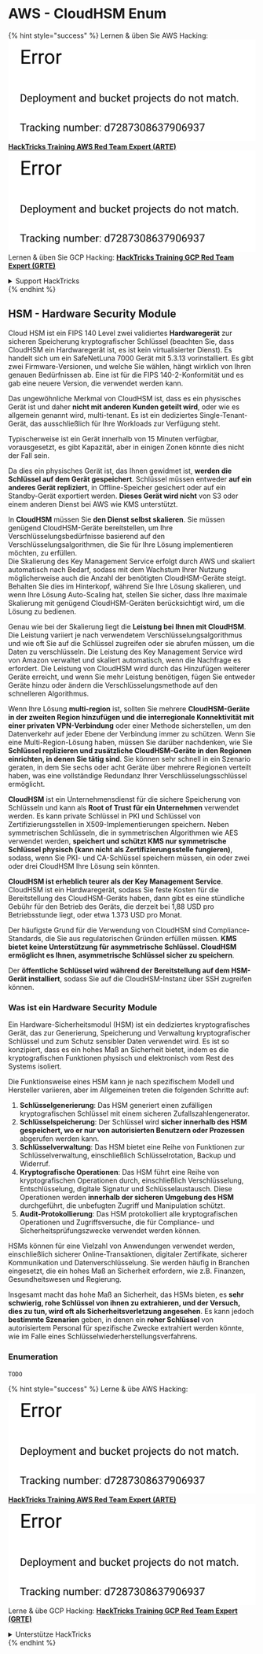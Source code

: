 # AWS - CloudHSM Enum

{% hint style="success" %}
Lernen & üben Sie AWS Hacking:<img src="../../../.gitbook/assets/image (1) (1).png" alt="" data-size="line">[**HackTricks Training AWS Red Team Expert (ARTE)**](https://training.hacktricks.xyz/courses/arte)<img src="../../../.gitbook/assets/image (1) (1).png" alt="" data-size="line">\
Lernen & üben Sie GCP Hacking: <img src="../../../.gitbook/assets/image (2).png" alt="" data-size="line">[**HackTricks Training GCP Red Team Expert (GRTE)**<img src="../../../.gitbook/assets/image (2).png" alt="" data-size="line">](https://training.hacktricks.xyz/courses/grte)

<details>

<summary>Support HackTricks</summary>

* Überprüfen Sie die [**Abonnementpläne**](https://github.com/sponsors/carlospolop)!
* **Treten Sie der** 💬 [**Discord-Gruppe**](https://discord.gg/hRep4RUj7f) oder der [**Telegram-Gruppe**](https://t.me/peass) bei oder **folgen** Sie uns auf **Twitter** 🐦 [**@hacktricks\_live**](https://twitter.com/hacktricks\_live)**.**
* **Teilen Sie Hacking-Tricks, indem Sie PRs an die** [**HackTricks**](https://github.com/carlospolop/hacktricks) und [**HackTricks Cloud**](https://github.com/carlospolop/hacktricks-cloud) GitHub-Repos senden.

</details>
{% endhint %}

## HSM - Hardware Security Module

Cloud HSM ist ein FIPS 140 Level zwei validiertes **Hardwaregerät** zur sicheren Speicherung kryptografischer Schlüssel (beachten Sie, dass CloudHSM ein Hardwaregerät ist, es ist kein virtualisierter Dienst). Es handelt sich um ein SafeNetLuna 7000 Gerät mit 5.3.13 vorinstalliert. Es gibt zwei Firmware-Versionen, und welche Sie wählen, hängt wirklich von Ihren genauen Bedürfnissen ab. Eine ist für die FIPS 140-2-Konformität und es gab eine neuere Version, die verwendet werden kann.

Das ungewöhnliche Merkmal von CloudHSM ist, dass es ein physisches Gerät ist und daher **nicht mit anderen Kunden geteilt wird**, oder wie es allgemein genannt wird, multi-tenant. Es ist ein dediziertes Single-Tenant-Gerät, das ausschließlich für Ihre Workloads zur Verfügung steht.

Typischerweise ist ein Gerät innerhalb von 15 Minuten verfügbar, vorausgesetzt, es gibt Kapazität, aber in einigen Zonen könnte dies nicht der Fall sein.

Da dies ein physisches Gerät ist, das Ihnen gewidmet ist, **werden die Schlüssel auf dem Gerät gespeichert**. Schlüssel müssen entweder **auf ein anderes Gerät repliziert**, in Offline-Speicher gesichert oder auf ein Standby-Gerät exportiert werden. **Dieses Gerät wird nicht** von S3 oder einem anderen Dienst bei AWS wie KMS unterstützt.

In **CloudHSM** müssen Sie **den Dienst selbst skalieren**. Sie müssen genügend CloudHSM-Geräte bereitstellen, um Ihre Verschlüsselungsbedürfnisse basierend auf den Verschlüsselungsalgorithmen, die Sie für Ihre Lösung implementieren möchten, zu erfüllen.\
Die Skalierung des Key Management Service erfolgt durch AWS und skaliert automatisch nach Bedarf, sodass mit dem Wachstum Ihrer Nutzung möglicherweise auch die Anzahl der benötigten CloudHSM-Geräte steigt. Behalten Sie dies im Hinterkopf, während Sie Ihre Lösung skalieren, und wenn Ihre Lösung Auto-Scaling hat, stellen Sie sicher, dass Ihre maximale Skalierung mit genügend CloudHSM-Geräten berücksichtigt wird, um die Lösung zu bedienen.

Genau wie bei der Skalierung liegt die **Leistung bei Ihnen mit CloudHSM**. Die Leistung variiert je nach verwendetem Verschlüsselungsalgorithmus und wie oft Sie auf die Schlüssel zugreifen oder sie abrufen müssen, um die Daten zu verschlüsseln. Die Leistung des Key Management Service wird von Amazon verwaltet und skaliert automatisch, wenn die Nachfrage es erfordert. Die Leistung von CloudHSM wird durch das Hinzufügen weiterer Geräte erreicht, und wenn Sie mehr Leistung benötigen, fügen Sie entweder Geräte hinzu oder ändern die Verschlüsselungsmethode auf den schnelleren Algorithmus.

Wenn Ihre Lösung **multi-region** ist, sollten Sie mehrere **CloudHSM-Geräte in der zweiten Region hinzufügen und die interregionale Konnektivität mit einer privaten VPN-Verbindung** oder einer Methode sicherstellen, um den Datenverkehr auf jeder Ebene der Verbindung immer zu schützen. Wenn Sie eine Multi-Region-Lösung haben, müssen Sie darüber nachdenken, wie Sie **Schlüssel replizieren und zusätzliche CloudHSM-Geräte in den Regionen einrichten, in denen Sie tätig sind**. Sie können sehr schnell in ein Szenario geraten, in dem Sie sechs oder acht Geräte über mehrere Regionen verteilt haben, was eine vollständige Redundanz Ihrer Verschlüsselungsschlüssel ermöglicht.

**CloudHSM** ist ein Unternehmensdienst für die sichere Speicherung von Schlüsseln und kann als **Root of Trust für ein Unternehmen** verwendet werden. Es kann private Schlüssel in PKI und Schlüssel von Zertifizierungsstellen in X509-Implementierungen speichern. Neben symmetrischen Schlüsseln, die in symmetrischen Algorithmen wie AES verwendet werden, **speichert und schützt KMS nur symmetrische Schlüssel physisch (kann nicht als Zertifizierungsstelle fungieren)**, sodass, wenn Sie PKI- und CA-Schlüssel speichern müssen, ein oder zwei oder drei CloudHSM Ihre Lösung sein könnten.

**CloudHSM ist erheblich teurer als der Key Management Service**. CloudHSM ist ein Hardwaregerät, sodass Sie feste Kosten für die Bereitstellung des CloudHSM-Geräts haben, dann gibt es eine stündliche Gebühr für den Betrieb des Geräts, die derzeit bei 1,88 USD pro Betriebsstunde liegt, oder etwa 1.373 USD pro Monat.

Der häufigste Grund für die Verwendung von CloudHSM sind Compliance-Standards, die Sie aus regulatorischen Gründen erfüllen müssen. **KMS bietet keine Unterstützung für asymmetrische Schlüssel. CloudHSM ermöglicht es Ihnen, asymmetrische Schlüssel sicher zu speichern**.

Der **öffentliche Schlüssel wird während der Bereitstellung auf dem HSM-Gerät installiert**, sodass Sie auf die CloudHSM-Instanz über SSH zugreifen können.

### Was ist ein Hardware Security Module

Ein Hardware-Sicherheitsmodul (HSM) ist ein dediziertes kryptografisches Gerät, das zur Generierung, Speicherung und Verwaltung kryptografischer Schlüssel und zum Schutz sensibler Daten verwendet wird. Es ist so konzipiert, dass es ein hohes Maß an Sicherheit bietet, indem es die kryptografischen Funktionen physisch und elektronisch vom Rest des Systems isoliert.

Die Funktionsweise eines HSM kann je nach spezifischem Modell und Hersteller variieren, aber im Allgemeinen treten die folgenden Schritte auf:

1. **Schlüsselgenerierung**: Das HSM generiert einen zufälligen kryptografischen Schlüssel mit einem sicheren Zufallszahlengenerator.
2. **Schlüsselspeicherung**: Der Schlüssel wird **sicher innerhalb des HSM gespeichert, wo er nur von autorisierten Benutzern oder Prozessen** abgerufen werden kann.
3. **Schlüsselverwaltung**: Das HSM bietet eine Reihe von Funktionen zur Schlüsselverwaltung, einschließlich Schlüsselrotation, Backup und Widerruf.
4. **Kryptografische Operationen**: Das HSM führt eine Reihe von kryptografischen Operationen durch, einschließlich Verschlüsselung, Entschlüsselung, digitale Signatur und Schlüsselaustausch. Diese Operationen werden **innerhalb der sicheren Umgebung des HSM** durchgeführt, die unbefugten Zugriff und Manipulation schützt.
5. **Audit-Protokollierung**: Das HSM protokolliert alle kryptografischen Operationen und Zugriffsversuche, die für Compliance- und Sicherheitsprüfungszwecke verwendet werden können.

HSMs können für eine Vielzahl von Anwendungen verwendet werden, einschließlich sicherer Online-Transaktionen, digitaler Zertifikate, sicherer Kommunikation und Datenverschlüsselung. Sie werden häufig in Branchen eingesetzt, die ein hohes Maß an Sicherheit erfordern, wie z.B. Finanzen, Gesundheitswesen und Regierung.

Insgesamt macht das hohe Maß an Sicherheit, das HSMs bieten, es **sehr schwierig, rohe Schlüssel von ihnen zu extrahieren, und der Versuch, dies zu tun, wird oft als Sicherheitsverletzung angesehen**. Es kann jedoch **bestimmte Szenarien** geben, in denen ein **roher Schlüssel** von autorisiertem Personal für spezifische Zwecke extrahiert werden könnte, wie im Falle eines Schlüsselwiederherstellungsverfahrens.

### Enumeration
```
TODO
```
{% hint style="success" %}
Lerne & übe AWS Hacking:<img src="../../../.gitbook/assets/image (1) (1).png" alt="" data-size="line">[**HackTricks Training AWS Red Team Expert (ARTE)**](https://training.hacktricks.xyz/courses/arte)<img src="../../../.gitbook/assets/image (1) (1).png" alt="" data-size="line">\
Lerne & übe GCP Hacking: <img src="../../../.gitbook/assets/image (2).png" alt="" data-size="line">[**HackTricks Training GCP Red Team Expert (GRTE)**<img src="../../../.gitbook/assets/image (2).png" alt="" data-size="line">](https://training.hacktricks.xyz/courses/grte)

<details>

<summary>Unterstütze HackTricks</summary>

* Überprüfe die [**Abonnementpläne**](https://github.com/sponsors/carlospolop)!
* **Tritt der** 💬 [**Discord-Gruppe**](https://discord.gg/hRep4RUj7f) oder der [**Telegram-Gruppe**](https://t.me/peass) bei oder **folge** uns auf **Twitter** 🐦 [**@hacktricks\_live**](https://twitter.com/hacktricks\_live)**.**
* **Teile Hacking-Tricks, indem du PRs zu den** [**HackTricks**](https://github.com/carlospolop/hacktricks) und [**HackTricks Cloud**](https://github.com/carlospolop/hacktricks-cloud) GitHub-Repos einreichst.

</details>
{% endhint %}
